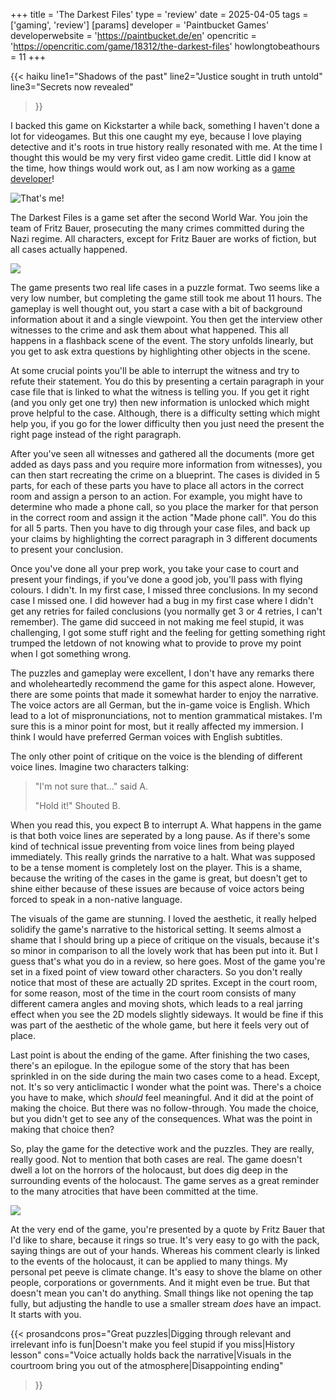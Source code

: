 +++
title = 'The Darkest Files'
type = 'review'
date = 2025-04-05
tags = ['gaming', 'review']
[params]
    developer = 'Paintbucket Games'
    developerwebsite = 'https://paintbucket.de/en'
    opencritic = 'https://opencritic.com/game/18312/the-darkest-files'
    howlongtobeathours = 11
+++

{{< haiku 
    line1="Shadows of the past"
    line2="Justice sought in truth untold"
    line3="Secrets now revealed"
>}}

I backed this game on Kickstarter a while back, something I haven't done a lot for videogames. But this one caught my eye, because I love playing detective and it's roots in true history really resonated with me. At the time I thought this would be my very first video game credit. Little did I know at the time, how things would work out, as I am now working as a [game developer](/blog/2025/1/new-opportunity)!

![](the-darkest-files-credits.png "That's me!")

The Darkest Files is a game set after the second World War. You join the team of Fritz Bauer, prosecuting the many crimes committed during the Nazi regime. All characters, except for Fritz Bauer are works of fiction, but all cases actually happened. 

![](the-darkest-files-fritz-bauer-ingame.png)

The game presents two real life cases in a puzzle format. Two seems like a very low number, but completing the game still took me about 11 hours. The gameplay is well thought out, you start a case with a bit of background information about it and a single viewpoint. You then get the interview other witnesses to the crime and ask them about what happened. This all happens in a flashback scene of the event. The story unfolds linearly, but you get to ask extra questions by highlighting other objects in the scene.

At some crucial points you'll be able to interrupt the witness and try to refute their statement. You do this by presenting a certain paragraph in your case file that is linked to what the witness is telling you. If you get it right (and you only get one try) then new information is unlocked which might prove helpful to the case. Although, there is a difficulty setting which might help you, if you go for the lower difficulty then you just need the present the right page instead of the right paragraph. 

After you've seen all witnesses and gathered all the documents (more get added as days pass and you require more information from witnesses), you can then start recreating the crime on a blueprint. The cases is divided in 5 parts, for each of these parts you have to place all actors in the correct room and assign a person to an action. For example, you might have to determine who made a phone call, so you place the marker for that person in the correct room and assign it the action "Made phone call". You do this for all 5 parts. Then you have to dig through your case files, and back up your claims by highlighting the correct paragraph in 3 different documents to present your conclusion.

Once you've done all your prep work, you take your case to court and present your findings, if you've done a good job, you'll pass with flying colours. I didn't. In my first case, I missed three conclusions. In my second case I missed one. I did however had a bug in my first case where I didn't get any retries for failed conclusions (you normally get 3 or 4 retries, I can't remember). The game did succeed in not making me feel stupid, it was challenging, I got some stuff right and the feeling for getting something right trumped the letdown of not knowing what to provide to prove my point when I got something wrong.

The puzzles and gameplay were excellent, I don't have any remarks there and wholeheartedly recommend the game for this aspect alone. However, there are some points that made it somewhat harder to enjoy the narrative. The voice actors are all German, but the in-game voice is English. Which lead to a lot of mispronunciations, not to mention grammatical mistakes. I'm sure this is a minor point for most, but it really affected my immersion. I think I would have preferred German voices with English subtitles. 

The only other point of critique on the voice is the blending of different voice lines. Imagine two characters talking:
> "I'm not sure that..." said A.
>
> "Hold it!" Shouted B.

When you read this, you expect B to interrupt A. What happens in the game is that both voice lines are seperated by a long pause. As if there's some kind of technical issue preventing from voice lines from being played immediately. This really grinds the narrative to a halt. What was supposed to be a tense moment is completely lost on the player. This is a shame, because the writing of the cases in the game is great, but doesn't get to shine either because of these issues are because of voice actors being forced to speak in a non-native language.

The visuals of the game are stunning. I loved the aesthetic, it really helped solidify the game's narrative to the historical setting. It seems almost a shame that I should bring up a piece of critique on the visuals, because it's so minor in comparison to all the lovely work that has been put into it. But I guess that's what you do in a review, so here goes. Most of the game you're set in a fixed point of view toward other characters. So you don't really notice that most of these are actually 2D sprites. Except in the court room, for some reason, most of the time in the court room consists of many different camera angles and moving shots, which leads to a real jarring effect when you see the 2D models slightly sideways. It would be fine if this was part of the aesthetic of the whole game, but here it feels very out of place.

Last point is about the ending of the game. After finishing the two cases, there's an epilogue. In the epilogue some of the story that has been sprinkled in on the side during the main two cases come to a head. Except, not. It's so very anticlimactic I wonder what the point was. There's a choice you have to make, which *should* feel meaningful. And it did at the point of making the choice. But there was no follow-through. You made the choice, but you didn't get to see any of the consequences. What was the point in making that choice then? 

So, play the game for the detective work and the puzzles. They are really, really good. Not to mention that both cases are real. The game doesn't dwell a lot on the horrors of the holocaust, but does dig deep in the surrounding events of the holocaust. The game serves as a great reminder to the many atrocities that have been committed at the time.

![](the-darkest-files-fritz-bauer-quote.png)

At the very end of the game, you're presented by a quote by Fritz Bauer that I'd like to share, because it rings so true. It's very easy to go with the pack, saying things are out of your hands. Whereas his comment clearly is linked to the events of the holocaust, it can be applied to many things. My personal pet peeve is climate change. It's easy to shove the blame on other people, corporations or governments. And it might even be true. But that doesn't mean you can't do anything. Small things like not opening the tap fully, but adjusting the handle to use a smaller stream *does* have an impact. It starts with you.

{{< prosandcons
    pros="Great puzzles|Digging through relevant and irrelevant info is fun|Doesn't make you feel stupid if you miss|History lesson"
    cons="Voice actually holds back the narrative|Visuals in the courtroom bring you out of the atmosphere|Disappointing ending"
>}}